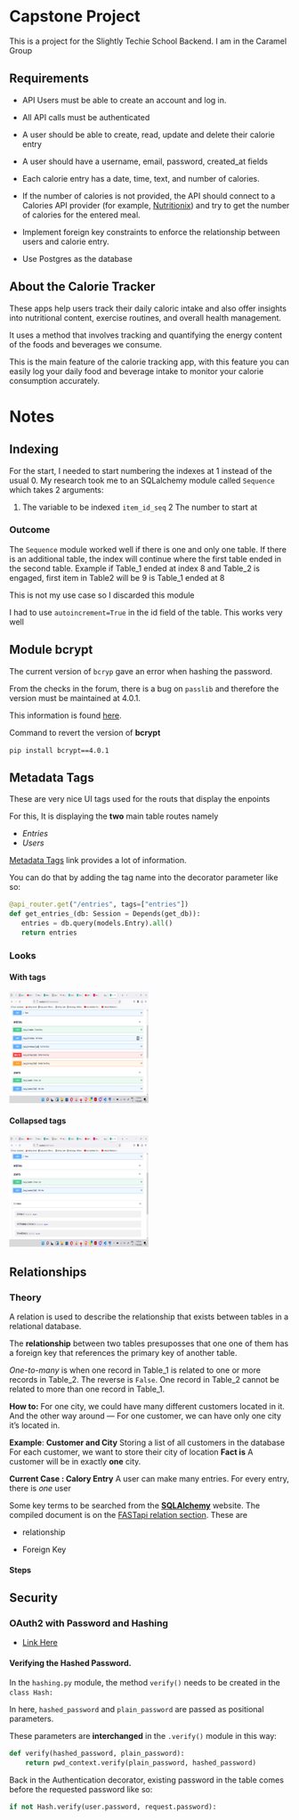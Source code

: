 # Capstone Project

This is a project for the Slightly Techie School Backend. I am in the Caramel Group

## Requirements
 - API Users must be able to create an account and log in.
 
 - All API calls must be authenticated
 
 - A user should be able to create, read, update and delete their calorie entry
 
 - A user should have a username, email, password, created_at fields
 
 - Each calorie entry has a date, time, text, and number of calories.
 
 - If the number of calories is not provided, the API should connect to a Calories API provider (for example, [Nutritionix](https://www.nutritionix.com)) and try to get the number of calories for the entered meal.
 
 - Implement foreign key constraints to enforce the relationship between users and calorie entry.
 
 - Use Postgres as the database


 ## About the Calorie Tracker
 These apps help users track their daily caloric intake and also offer insights into nutritional content, exercise routines, and overall health management.

 It uses a method that involves tracking and quantifying the energy content of the foods and beverages we consume.

 This is the main feature of the calorie tracking app, with this feature you can easily log your daily food and beverage intake to monitor your calorie consumption accurately.

 # Notes

 ## Indexing
 For the start, I needed to start numbering the indexes at 1 instead of the usual 0. 
 My research took me to an SQLalchemy module called `Sequence` which takes 2 arguments:
 1. The variable to be indexed `item_id_seq`
 2 The number to start at

 ### Outcome
 The `Sequence` module worked well if there is one and only one table. If there is an additional table, the index will continue where the first table ended in the second table.
 Example if Table_1 ended at index 8 and Table_2 is engaged, first item in Table2 will be 9 is Table_1 ended at 8

 This is not my use case so I discarded this module

 I had to use `autoincrement=True` in the id field of the table. This works very well

 ## Module bcrypt
 The current version of `bcryp` gave an error when hashing the password. 
 
 From the checks in the forum, there is a bug on `passlib` and therefore the version must be maintained at 4.0.1.
 
 This information is found [here](https://github.com/langflow-ai/langflow/issues/1173).

 Command to revert the version of **bcrypt**

 `pip install bcrypt==4.0.1`

 ## Metadata Tags
 These are very nice UI tags used for the routs that display the enpoints

 For this, It is displaying the __two__ main table routes namely
  - _Entries_
  - _Users_
  
 [Metadata Tags](https://fastapi.tiangolo.com/tutorial/metadata/?h=metadata#use-your-tags) link provides a lot of information.

 You can do that by adding the tag name into the decorator parameter like so: 

 ```py
 @api_router.get("/entries", tags=["entries"])
def get_entries_(db: Session = Depends(get_db)):
    entries = db.query(models.Entry).all()
    return entries
 ```

 ### Looks

 #### With tags

 <img src="/assets/tags.png" alt="Tags Showing" width="250" height="200">

 #### Collapsed tags

 <img src="/assets/tag_collapse.png" alt="collapsed tags" width="250" height="200">


## Relationships

### Theory

A relation is used to describe the relationship that exists between tables in a relational database. 

The __relationship__ between two tables presuposses that one one of them has a foreign key that references the primary key of another table.

_One-to-many_ is when one record in Table_1 is related to one or more records in Table_2. The reverse is `False`. One record in Table_2 cannot be related to more than one record in Table_1.

__How to:__ For one city, we could have many different customers located in it. And the other way around — For one customer, we can have only one city it’s located in.

__Example__: **Customer and City**
Storing a list of all customers in the database
For each customer, we want to store their city of location
__Fact is__ A customer will be in exactly __one__ city.

__Current Case : Calory Entry__
A user can make many entries. For every entry, there is _one_ user

Some key terms to be searched from the __[SQLAlchemy](https://docs.sqlalchemy.org/en/20/orm/relationship_api.html#sqlalchemy.orm.relationship)__ website. The compiled document is on the [FASTapi relation section](https://fastapi.tiangolo.com/tutorial/sql-databases/). These are

- relationship

- Foreign Key

#### Steps


## Security

### OAuth2 with Password and Hashing

- [Link Here](https://fastapi.tiangolo.com/tutorial/security/oauth2-jwt/)

#### Verifying the Hashed Password.

In the `hashing.py` module, the method `verify()` needs to be created in the `class Hash:`

In here, `hashed_password` and `plain_password` are passed as positional parameters.

These parameters are __interchanged__ in the `.verify()` module in this way:

```py
def verify(hashed_password, plain_password):
    return pwd_context.verify(plain_password, hashed_password)
```
Back in the Authentication decorator, existing password in the table comes before the requested password like so:

```py
if not Hash.verify(user.password, request.password):
```




